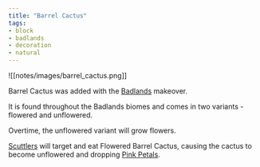 ```yaml
---
title: "Barrel Cactus"
tags:
- block
- badlands
- decoration
- natural
---
```


![[notes/images/barrel_cactus.png]]

Barrel Cactus was added with the [Badlands](notes/makeover/badlands) makeover.

It is found throughout the Badlands biomes and comes in two variants - flowered and unflowered.

Overtime, the unflowered variant will grow flowers.

[Scuttlers](notes/mob/scuttler) will target and eat Flowered Barrel Cactus, causing the cactus to become unflowered and dropping [Pink Petals](notes/item/pink_petals).  


